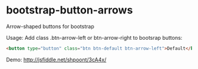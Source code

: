bootstrap-button-arrows
=======================

Arrow-shaped buttons for bootstrap

Usage:
Add class .btn-arrow-left or btn-arrow-right to bootsrap buttons:

```HTML
<button type="button" class="btn btn-default btn-arrow-left">Default</button>
```

Demo: http://jsfiddle.net/shpoont/3cA4x/


